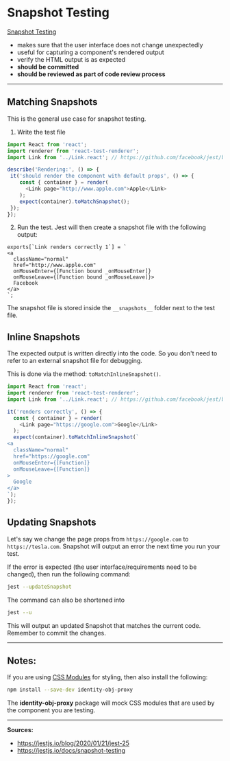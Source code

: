 # Snapshot Testing

[Snapshot Testing](https://jestjs.io/docs/snapshot-testing)
- makes sure that the user interface does not change unexpectedly
- useful for capturing a component's rendered output
- verify the HTML output is as expected
- **should be committed**
- **should be reviewed as part of code review process**

---

## Matching Snapshots

This is the general use case for snapshot testing.

1. Write the test file

```javascript
import React from 'react';
import renderer from 'react-test-renderer';
import Link from '../Link.react'; // https://github.com/facebook/jest/blob/master/examples/snapshot/Link.react.js

describe('Rendering:', () => {
 it('should render the component with default props', () => {
    const { container } = render(
      <Link page="http://www.apple.com">Apple</Link>
    );
    expect(container).toMatchSnapshot();
 });
});
```

2. Run the test. Jest will then create a snapshot file with the following output:

```snap
exports[`Link renders correctly 1`] = `
<a
  className="normal"
  href="http://www.apple.com"
  onMouseEnter={[Function bound _onMouseEnter]}
  onMouseLeave={[Function bound _onMouseLeave]}>
  Facebook
</a>
`;
```

The snapshot file is stored inside the `__snapshots__` folder next to the test file.

## Inline Snapshots

The expected output is written directly into the code. So you don't need to refer to an external snapshot file for debugging.

This is done via the method: `toMatchInlineSnapshot()`.

```javascript
import React from 'react';
import renderer from 'react-test-renderer';
import Link from '../Link.react'; // https://github.com/facebook/jest/blob/master/examples/snapshot/Link.react.js

it('renders correctly', () => {
  const { container } = render(
    <Link page="https://google.com">Google</Link>
  );
  expect(container).toMatchInlineSnapshot(`
<a
  className="normal"
  href="https://google.com"
  onMouseEnter={[Function]}
  onMouseLeave={[Function]}
>
  Google
</a>
`);
});
```

## Updating Snapshots

Let's say we change the page props from `https://google.com` to `https://tesla.com`. Snapshot will output an error the next time you run your test.

If the error is expected (the user interface/requirements need to be changed), then run the following command:

```bash
jest --updateSnapshot
```

The command can also be shortened into

```bash
jest --u
```

This will output an updated Snapshot that matches the current code. Remember to commit the changes.

---

## Notes:

If you are using [CSS Modules](https://github.com/css-modules/css-modules) for styling, then also install the following:

```bash
npm install --save-dev identity-obj-proxy
```

The **identity-obj-proxy** package will mock CSS modules that are used by the component you are testing.

---

**Sources:**

- https://jestjs.io/blog/2020/01/21/jest-25
- https://jestjs.io/docs/snapshot-testing
